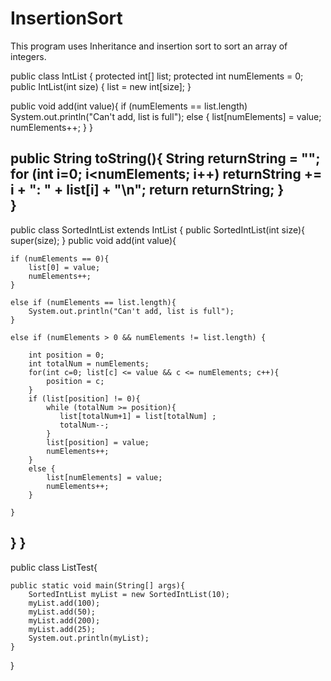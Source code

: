 # InsertionSort
This program uses Inheritance and insertion sort to sort an array of integers.

public class IntList {
    protected int[] list;
    protected int numElements = 0;
public IntList(int size) {
    list = new int[size];
}

public void add(int value){
    if (numElements == list.length)
        System.out.println("Can't add, list is full");
    else {
        list[numElements] = value;
        numElements++;
    }
}

public String toString(){
    String returnString = "";
    for (int i=0; i<numElements; i++)
    returnString += i + ": " + list[i] + "\n";
    return returnString;
    }    
}
----------------------------------------------------------------------

public class SortedIntList extends IntList {
public SortedIntList(int size){
    super(size);
    }
public void add(int value){
    
    if (numElements == 0){
        list[0] = value;
        numElements++;
    }

    else if (numElements == list.length){
        System.out.println("Can't add, list is full");
    }   
    
    else if (numElements > 0 && numElements != list.length) {
        
        int position = 0;
        int totalNum = numElements;
        for(int c=0; list[c] <= value && c <= numElements; c++){
            position = c;
        }
        if (list[position] != 0){
            while (totalNum >= position){
               list[totalNum+1] = list[totalNum] ;
               totalNum--;
            }
            list[position] = value;
            numElements++;
        }
        else {
            list[numElements] = value;
            numElements++;
        }
           
    }
}
}
-------------------------------------------------------------------

public class ListTest{

    public static void main(String[] args){
        SortedIntList myList = new SortedIntList(10);
        myList.add(100);
        myList.add(50);
        myList.add(200);
        myList.add(25);
        System.out.println(myList);
    }
}
   

